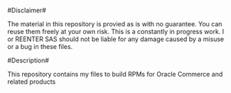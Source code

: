 #Disclaimer#

The material in this repository is provied as is with no guarantee. You can reuse them freely at your own risk. This is a constantly in progress work. I or REENTER SAS should not be liable for any damage caused by a misuse or a bug in these files.

#Description#

This repository contains my files to build RPMs for Oracle Commerce and related products